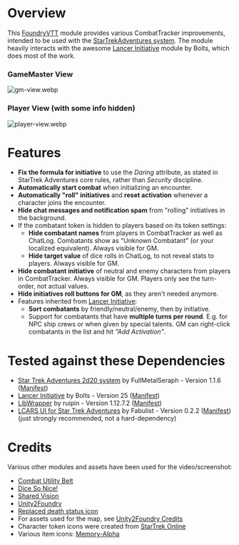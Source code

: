 # Overview
This [FoundryVTT](https://foundryvtt.com/) module provides various CombatTracker improvements, intended to be used with the [StarTrekAdventures system](https://github.com/mkscho63/sta). The module heavily interacts with the awesome [Lancer Initiative](https://github.com/BoltsJ/lancer-initiative.git) module by Bolts, which does most of the work.

### GameMaster View
![gm-view.webp](https://raw.githubusercontent.com/wiki/CoolcatFVTT/StarTrekAdventures-Initiative/images/gm-view.webp)

### Player View (with some info hidden)
![player-view.webp](https://raw.githubusercontent.com/wiki/CoolcatFVTT/StarTrekAdventures-Initiative/images/player-view.webp)

# Features
- **Fix the formula for initiative** to use the _Daring_ attribute, as stated in StarTrek Adventures core rules, rather than _Security_ discipline.
- **Automatically start combat** when initializing an encounter.
- **Automatically "roll" initiatives** and **reset activation** whenever a character joins the encounter.
- **Hide chat messages and notification spam** from "rolling" initiatives in the background.
- If the combatant token is hidden to players based on its token settings:
	- **Hide combatant names** from players in CombatTracker as well as ChatLog. Combatants show as "Unknown Combatant" (or your localized equivalent). Always visible for GM.
	- **Hide target value** of dice rolls in ChatLog, to not reveal stats to players. Always visible for GM.
- **Hide combatant initiative** of neutral and enemy characters from players in CombatTracker. Always visible for GM. Players only see the turn-order, not actual values.
- **Hide initiatives roll buttons for GM**, as they aren't needed anymore.
- Features inherited from [Lancer Initiative](https://github.com/BoltsJ/lancer-initiative.git):
	- **Sort combatants** by friendly/neutral/enemy, then by initiative.
	- Support for combatants that have **multiple turns per round**. E.g. for NPC ship crews or when given by special talents. GM can right-click combatants in the list and hit _"Add Activation"_.

# Tested against these Dependencies
- [Star Trek Adventures 2d20 system](https://foundryvtt.com/packages/sta) by FullMetalSeraph - Version 1.1.6 ([Manifest](https://raw.githubusercontent.com/mkscho63/sta/master/src/system.json))
- [Lancer Initiative](https://foundryvtt.com/packages/lancer-initiative) by Bolts - Version 25 ([Manifest](https://github.com/BoltsJ/lancer-initiative/releases/download/v25/module.json))
- [LibWrapper](https://foundryvtt.com/packages/lib-wrapper) by ruipin - Version 1.12.7.2 ([Manifest](https://github.com/ruipin/fvtt-lib-wrapper/releases/download/v1.12.7.2/module.json))
- [LCARS UI for Star Trek Adventures](https://foundryvtt.com/packages/sta-lcars-ui) by Fabulist - Version 0.2.2 ([Manifest](https://raw.githubusercontent.com/FabulistVtt/sta-lcars-ui/main/module.json)) (just strongly recommended, not a hard-dependency)
# Credits
Various other modules and assets have been used for the video/screenshot:
- [Combat Utility Belt](https://github.com/death-save/combat-utility-belt)
- [Dice So Nice!](https://gitlab.com/riccisi/foundryvtt-dice-so-nice)
- [Shared Vision](https://github.com/CDeenen/SharedVision)
- [Unity2Foundry](https://github.com/CoolcatFVTT/Unity2Foundry-Module)
- [Replaced death status icon](https://en.wikipedia.org/wiki/File:Skull_and_Crossbones.svg)
- For assets used for the map, see [Unity2Foundry Credits](https://github.com/CoolcatFVTT/Unity2Foundry-Project/blob/main/README.md#credits)
- Character token icons were created from [StarTrek Online](https://store.steampowered.com/app/9900/Star_Trek_Online/)
- Various item icons: [Memory-Alpha](https://memory-alpha.fandom.com/)
